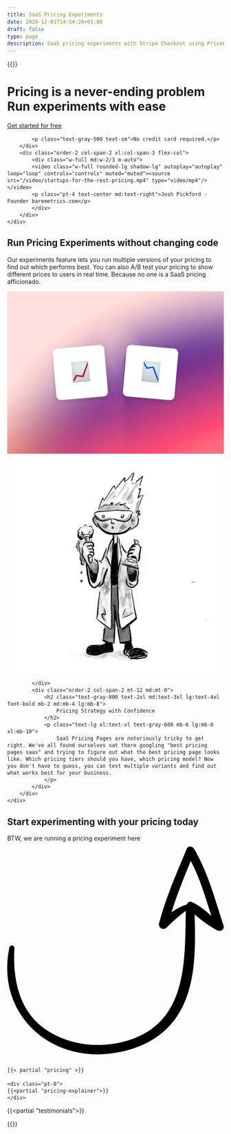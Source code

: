 ```yaml
---
title: SaaS Pricing Experiments
date: 2020-12-01T14:54:28+01:00
draft: false
type: page
description: SaaS pricing experiments with Stripe Checkout using PriceWell
---
```

{{<rawhtml>}}
    <div class="py-12 md:py-24">
    <div class="max-w-screen-xl mx-auto px-6 lg:px-8 xl:px-4 grid md:grid-cols-4 xl:grid-cols-5 gap-x-12 lg:gap-x-20">
        <div class="order-1 col-span-2 self-center my-12 md:my-0">
            <h1 class="text-gray-800 text-3xl md:text-4xl lg:text-5xl font-bold mb-2 md:mb-4 lg:mb-8">
                Pricing is a never-ending problem <br/>
                Run experiments with ease
            </h1>
            <div class="flex space-x-4 mt-6">
                <a href="https://app.pricewell.io/register"
                    class="focus:outline-none inline-block bg-gradient-to-br from-wedgewood-600 to-wedgewood-700 hover:from-wedgewood-700 hover:to-wedgewood-800 font-semibold rounded-lg py-2 px-8 text-white"
                    data-analytics="Signup"
                >
                    Get started for free
                </a>
            </div>

            <p class="text-gray-500 text-sm">No credit card required.</p>
        </div>
        <div class="order-2 col-span-2 xl:col-span-3 flex-col">
            <div class="w-full md:w-2/3 m-auto">
            <video class="w-full rounded-lg shadow-lg" autoplay="autoplay" loop="loop" controls="controls" muted="muted"><source src="/video/startups-for-the-rest-pricing.mp4" type="video/mp4"/></video>
            <p class="pt-4 text-center md:text-right">Josh Pickford - Founder baremetrics.com</p>
            </div>
        </div>
    </div>

</div>
    <div class="py-12 md:py-24 bg-gray-100">
    <div class="max-w-screen-xl mx-auto px-6 lg:px-8 xl:px-4 grid md:grid-cols-4 xl:grid-cols-5 gap-x-12 lg:gap-x-20">
            <div class="order-2 md:order-1 col-span-2 self-center mt-12 md:mt-0">
            <h2 class="text-gray-800 text-2xl md:text-3xl lg:text-4xl font-bold mb-2 md:mb-4 lg:mb-8">
                    Run Pricing Experiments without changing code
                </h2>
                <p class="text-lg xl:text-xl text-gray-600 mb-6 lg:mb-8 xl:mb-10">
                    Our experiments feature lets you run multiple versions of your pricing to find out which performs best. You can also A/B test your pricing to show different prices to users in real time. Because no one is a SaaS pricing afficionado.
                </p>                
            </div>
            <div class="order-1 md:order-2 col-span-2 xl:col-span-3">
                <img src='/img/experiments/testing.jpeg' class="rounded-lg shadow-2xl" alt="" />
            </div>
        </div>
    </div>



<div class="py-12 md:py-24 pb-12 lg:pb-16 bg-gray-100">
    <div class="max-w-screen-xl mx-auto px-6 lg:px-8 xl:px-4 grid md:grid-cols-4 xl:grid-cols-5 gap-x-12 lg:gap-x-20">
            <div class="order-1 col-span-2 xl:col-span-3 self-center">
                <img src='img/experiment.png' alt="" />
                
            </div>
            <div class="order-2 col-span-2 mt-12 md:mt-0">
                <h2 class="text-gray-800 text-2xl md:text-3xl lg:text-4xl font-bold mb-2 md:mb-4 lg:mb-8">
                    Pricing Strategy with Confidence
                </h2>
                <p class="text-lg xl:text-xl text-gray-600 mb-6 lg:mb-8 xl:mb-10">
                    SaaS Pricing Pages are notoriously tricky to get right. We've all found ourselves sat there googling "best pricing pages saas" and trying to figure out what the best pricing page looks like. Which pricing tiers should you have, which pricing model? Now you don't have to guess, you can test multiple variants and find out what works best for your business.
                </p>
            </div>
        </div>
    </div>

<div class="bg-gray-100">
<div class="max-w-screen-xl mx-auto px-6 lg:px-8 xl:px-4 py-12 lg:py-16 xl:py-24">
    <div class="text-center mb-6 md:mb-8">
        <h2 id="pricing" class="text-black text-3xl md:text-4xl lg:text-5xl font-bold mb-2 md:mb-4">Start experimenting with your pricing today</h2>
        <p class="text-lg xl:text-xl text-gray-800 relative w-1/2 m-auto">BTW, we are running a pricing experiment here <svg xmlns="http://www.w3.org/2000/svg" viewBox="0 0 372.136 372.136" class="w-12 ml-10 transform rotate-120 fill-current text-black"><path d="M371.682 143.271c-14.688-44.676-26.316-90.576-50.797-131.58-2.447-4.284-10.403-5.508-12.239 0-17.748 42.228-36.108 83.844-47.736 127.908-1.836 7.344 7.344 12.852 12.852 7.344 10.404-10.404 21.421-20.196 33.049-28.764-1.225 90.576 1.836 195.84-105.876 223.992-47.736 12.24-100.98 5.509-140.76-25.092C18.557 284.644 9.377 231.4 12.437 181.828c0-4.896-7.344-6.12-8.568-1.224-23.868 110.772 66.096 197.064 176.256 181.764 54.468-7.344 100.368-33.048 123.624-85.068 20.809-46.512 19.584-102.204 18.36-153 11.628 10.404 24.479 19.584 37.943 26.928 6.121 3.672 14.077-1.224 11.63-7.957zm-55.08-40.391c-3.672-1.224-6.12.612-7.345 3.672l-.611.612c-9.792 3.06-18.36 7.956-26.316 13.464 9.18-29.988 21.42-59.364 33.048-88.128 15.912 29.988 25.092 62.424 35.496 94.248-11.017-9.18-21.421-18.36-34.272-23.868z"/></svg></p>
    </div>
    

    {{< partial "pricing" >}}

    <div class="pt-8">
    {{<partial "pricing-explainer">}}
    </div>

</div>
</div>

{{<partial "testimonials">}}

{{</rawhtml>}}